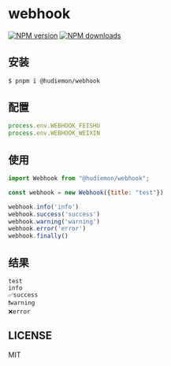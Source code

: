 # webhook

[![NPM version](https://img.shields.io/npm/v/webhook.svg?style=flat)](https://npmjs.org/package/@hudiemon/webhook)
[![NPM downloads](http://img.shields.io/npm/dm/webhook.svg?style=flat)](https://npmjs.org/package/@hudiemon/webhook)

## 安装

```bash
$ pnpm i @hudiemon/webhook
```
## 配置
```javascript
process.env.WEBHOOK_FEISHU
process.env.WEBHOOK_WEIXIN
```
## 使用
```javascript
import Webhook from "@hudiemon/webhook";

const webhook = new Webhook({title: "test"})

webhook.info('info')
webhook.success('success')
webhook.warning('warning')
webhook.error('error')
webhook.finally()
```
## 结果
```
test
info
✅success
❗️warning
❌error
```
## LICENSE

MIT
